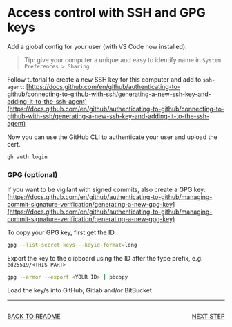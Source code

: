 # Access control with SSH and GPG keys

Add a global config for your user (with VS Code now installed).

> Tip: give your computer a unique and easy to identify name in `System Preferences > Sharing`

Follow tutorial to create a new SSH key for this computer and add to `ssh-agent`:
[https://docs.github.com/en/github/authenticating-to-github/connecting-to-github-with-ssh/generating-a-new-ssh-key-and-adding-it-to-the-ssh-agent](https://docs.github.com/en/github/authenticating-to-github/connecting-to-github-with-ssh/generating-a-new-ssh-key-and-adding-it-to-the-ssh-agent)

Now you can use the GitHub CLI to authenticate your user and upload the cert.

```sh
gh auth login
```

### GPG (optional)

If you want to be vigilant with signed commits, also create a GPG key:
[https://docs.github.com/en/github/authenticating-to-github/managing-commit-signature-verification/generating-a-new-gpg-key](https://docs.github.com/en/github/authenticating-to-github/managing-commit-signature-verification/generating-a-new-gpg-key)

To copy your GPG key, first get the ID

```sh
gpg --list-secret-keys --keyid-format=long
```

Export the key to the clipboard using the ID after the type prefix, e.g. `ed25519/<THIS PART>`

```sh
gpg --armor --export <YOUR ID> | pbcopy
```

Load the key/s into GitHub, Gitlab and/or BitBucket

---

<div style="float:left">

  [BACK TO README](../README.md#Setup)
  
</div>

<div style="float:right">

  [NEXT STEP](./ASDF.md)

</div>
